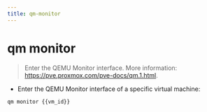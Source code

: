 ```yaml
---
title: qm-monitor
---
```

# qm monitor

> Enter the QEMU Monitor interface.
> More information: <https://pve.proxmox.com/pve-docs/qm.1.html>.

- Enter the QEMU Monitor interface of a specific virtual machine:

`qm monitor {{vm_id}}`
